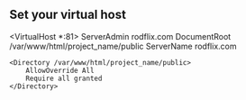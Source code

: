 ## Set your virtual host

<VirtualHost *:81>
    ServerAdmin rodflix.com
    DocumentRoot /var/www/html/project_name/public
    ServerName rodflix.com

    <Directory /var/www/html/project_name/public>
        AllowOverride All
        Require all granted
    </Directory>
</VirtualHost>
